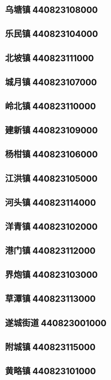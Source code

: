 # 乌塘镇 440823108000
# 乐民镇 440823104000
# 北坡镇 440823111000
# 城月镇 440823107000
# 岭北镇 440823110000
# 建新镇 440823109000
# 杨柑镇 440823106000
# 江洪镇 440823105000
# 河头镇 440823114000
# 洋青镇 440823102000
# 港门镇 440823112000
# 界炮镇 440823103000
# 草潭镇 440823113000
# 遂城街道 440823001000
# 附城镇 440823115000
# 黄略镇 440823101000
